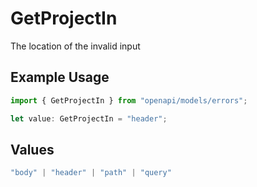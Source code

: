 # GetProjectIn

The location of the invalid input

## Example Usage

```typescript
import { GetProjectIn } from "openapi/models/errors";

let value: GetProjectIn = "header";
```

## Values

```typescript
"body" | "header" | "path" | "query"
```